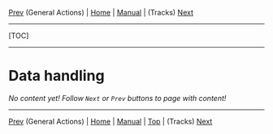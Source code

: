 [Prev](AdvProjActions) (General Actions) | [Home](Home) | [Manual](DocMain) | (Tracks) [Next](AdvTracks)
- - -
[TOC]
- - -


# Data handling

_No content yet! Follow `Next` or `Prev` buttons to page with content!_

- - -
[Prev](AdvProjActions) (General Actions) | [Home](Home) | [Manual](DocMain) | [Top](#) | (Tracks) [Next](AdvTracks)

